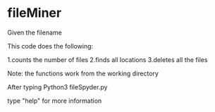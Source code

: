 # fileMiner

Given the filename

This code does the following:

1.counts the number of files
2.finds all locations
3.deletes all the files

Note: the functions work from the 
working directory

After typing 
Python3 fileSpyder.py 

type "help" for more information
